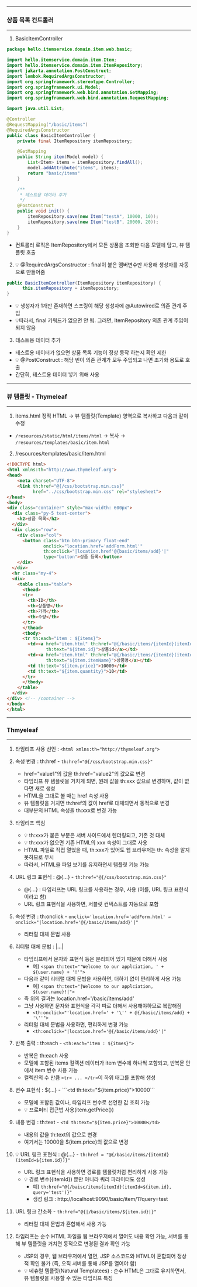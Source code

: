 -----
### 상품 목록 컨트롤러
-----
1. BasicItemController
```java
package hello.itemservice.domain.item.web.basic;

import hello.itemservice.domain.item.Item;
import hello.itemservice.domain.item.ItemRepository;
import jakarta.annotation.PostConstruct;
import lombok.RequiredArgsConstructor;
import org.springframework.stereotype.Controller;
import org.springframework.ui.Model;
import org.springframework.web.bind.annotation.GetMapping;
import org.springframework.web.bind.annotation.RequestMapping;

import java.util.List;

@Controller
@RequestMapping("/basic/items")
@RequiredArgsConstructor
public class BasicItemController {
    private final ItemRepository itemRepository;

    @GetMapping
    public String item(Model model) {
        List<Item> items = itemRepository.findAll();
        model.addAttribute("items", items);
        return "basic/items"
    }

    /**
     * 테스트용 데이터 추가
     */
    @PostConstruct
    public void init() {
        itemRepository.save(new Item("testA", 10000, 10));
        itemRepository.save(new Item("testB", 20000, 20));
    }
}
```

  - 컨트롤러 로직은 ItemRepository에서 모든 상품을 조회한 다음 모델에 담고, 뷰 템플릿 호출
2. 💡 @RequiredArgsConstructor : final이 붙은 멤버변수만 사용해 생성자를 자동으로 만들어줌
```java
public BasicItemController(ItemRepository itemRepository) { 
      this.itemRepository = itemRepository;
}
```
  - 💡 생성자가 1개만 존재하면 스프링이 해당 생성자에 @Autowired로 의존 관계 주입
  - 💡따라서, final 키워드가 없으면 안 됨. 그러면, ItemRepository 의존 관계 주입이 되지 않음

3. 테스트용 데이터 추가
  - 테스트용 데이터가 없으면 상품 목록 기능이 정상 동작 하는지 확인 제한
  - 💡 @PostConstruct : 해당 빈이 의존 관계가 모두 주입되고 나면 초기화 용도로 호출
  - 간단히, 테스트용 데이터 넣기 위해 사용

-----
### 뷰 템플릿 - Thymeleaf
-----
1. items.html 정적 HTML → 뷰 템플릿(Template) 영역으로 복사하고 다음과 같이 수정
  - ```/resources/static/html/items/html``` → 복사 → ```/resources/templates/basic/item.html```

2. /resources/templates/basic/item.html
```html
<!DOCTYPE html>
<html xmlns:th="http://www.thymeleaf.org">
<head>
    <meta charset="UTF-8">
    <link th:href="@{/css/bootstrap.min.css}"
          href="../css/bootstrap.min.css" rel="stylesheet">
</head>
<body>
<div class="container" style="max-width: 600px">
  <div class="py-5 text-center">
    <h2>상품 목록</h2>
  </div>
  <div class="row">
    <div class="col">
      <button class="btn btn-primary float-end"
              onclick="location.href='addForm.html'"
              th:onclick="|location.href'@{basic/items/add}'|"
              type="button">상품 등록</button>
    </div>
  </div>
  <hr class="my-4">
  <div>
    <table class="table">
      <thead>
      <tr>
        <th>ID</th>
        <th>상품명</th>
        <th>가격</th>
        <th>수량</th>
      </tr>
      </thead>
      <tbody>
      <tr th:each="item : ${items}">
        <td><a href="item.html" th:href="@{/basic/items/{itemId}(itemId=${item.id})}"
               th:text="${item.id}">상품id</a></td>
        <td><a href="item.html" th:href="@{/basic/items/{itemId}(itemId=${item.id})}"
               th:text="${item.itemName}">상품명</a></td>
        <td th:text="${item.price}">10000</td>
        <td th:text="${item.quantity}">10</td>
      </tr>
      </tbody>
    </table>
  </div>
</div> <!-- /container -->
</body>
</html>
```
-----
### Thmyeleaf 
-----
1. 타임리프 사용 선언 : ```<html xmlns:th="http://thymeleaf.org">```

2. 속성 변경 : th:href - ```th:href="@{/css/bootstrap.min.css}"```
   - href="value1"의 값을 th:href="value2"의 값으로 변경
   - 타임리프 뷰 템플릿을 거치게 되면, 원래 값을 th:xxx 값으로 변경하며, 값이 없다면 새로 생성
   - HTML을 그대로 볼 때는 href 속성 사용
   - 뷰 템플릿을 거치면 th:href의 값이 href로 대체되면서 동적으로 변경
   - 대부분의 HTML 속성을 th:xxx로 변경 가능

3. 타임리프 핵심
   - 💡 th:xxx가 붙은 부분은 서버 사이드에서 렌더링되고, 기존 것 대체
   - 💡 th:xxx가 없으면 기존 HTML의 xxx 속성이 그대로 사용
   - HTML 파일로 직접 열었을 때, th:xxx가 있어도 웹 브라우저는 th: 속성을 알지 못하므로 무시
   - 따라서, HTML을 파일 보기를 유지하면서 템플릿 기능 가능

4. URL 링크 표현식 : @{...} - ```th:href="@{/css/bootstrap.min.css}"```
   - @{...} : 타임리프는 URL 링크를 사용하는 경우, 사용 (이를, URL 링크 표현식 이라고 함)
   - URL 링크 표현식을 사용하면, 서블릿 컨택스트를 자동으로 포함

5. 속성 변경 : th:onclick - ```onclick='location.href='addForm.html' → onclick="|location.href='@{/basic/items/add}'|"```
   - 리터럴 대체 문법 사용

6. 리터럴 대체 문법 : |...|
   - 타임리프에서 문자와 표현식 등은 분리되어 있기 때문에 더해서 사용
     + 예) ```<span th:text="'Welcome to our applciation, ' + ${user.name} + '!'">```
   - 다음과 같이 리터럴 대체 문법을 사용하면, 더하기 없이 편리하게 사용 가능
     + 예) ```<span th:text="|Welcome to our applciation, ${user.name}!|">```
   - 즉 위의 결과는 location.href='/basic/items/add'
   - 그냥 사용하면 문자와 표현식을 각각 따로 더해서 사용해야하므로 복잡해짐
     + ```<th:onclick="'location.href=' + '\'' + @{/basic/items/add} + '\''">```
   - 리터럴 대체 문법을 사용하면, 편리하게 변경 가능
     + ```<th:onclick="|location.href='@{/basic/items/add}'|"```

7. 반복 출력 : th:each - ```<th:each="item : ${itmes}">```
   - 반복은 th:each 사용
   - 모델에 포함된 items 컬렉션 데이터가 item 변수에 하나씩 포함되고, 반복문 안에서 item 변수 사용 가능
   - 컬렉션의 수 만큼 ```<tr> ... </tr>```이 하위 태그를 포함해 생성

8. 변수 표현식 : ${...} - ```<td th:text="${item.price}">10000</td>```
   - 모델에 포함된 값이나, 타임리프 변수로 선언한 값 조회 가능
   - 💡 프로퍼티 접근법 사용(item.getPrice())

9. 내용 변경 : th:text - ```<td th:text="${item.price}">10000</td>```
    - 내용의 값을 th:text의 값으로 변경
    - 여기서는 10000을 ${item.price}의 값으로 변경

10. 💡 URL 링크 표현식 : @{...} - ```th:href = "@{/basic/items/{itemId}(itemId=${item.id})}"```
    - URL 링크 표현식을 사용하면 경로를 템플릿처럼 편리하게 사용 가능
    - 💡 경로 변수({itemId}) 뿐만 아니라 쿼리 파라미터도 생성
      + 예) ```th:href="@{/baisc/items{itemId}(itemId=${item.id}, query='test')}"```
      + 생성 링크 : http://localhost:9090/basic/item/1?query=test

11. URL 링크 간소화 - ```th:href="@{|/basic/items/${item.id}|}"```
    - 리터럴 대체 문법과 혼합해서 사용 가능

12. 타임리프는 순수 HTML 파일을 웹 브라우저에서 열어도 내용 확인 가능, 서버를 통해 뷰 템플릿을 거치면 동적으로 변경된 결과 확인 가능
    - JSP의 경우, 웹 브라우저에서 열면, JSP 소스코드와 HTML이 혼합되어 정상적 확인 불가 (즉, 오직 서버를 통해 JSP를 열어야 함)
    - 💡 네츄럴 템플릿(Natural Templatees) : 순수 HTML은 그대로 유지하면서, 뷰 템플릿을 사용할 수 있는 타임리프 특징
      
